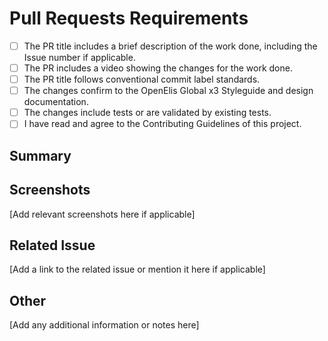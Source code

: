 # Pull Requests Requirements

- [ ] The PR title includes a brief description of the work done, including the
      Issue number if applicable.
- [ ] The PR includes a video showing the changes for the work done.
- [ ] The PR title follows conventional commit label standards.
- [ ] The changes confirm to the OpenElis Global x3 Styleguide and design
      documentation.
- [ ] The changes include tests or are validated by existing tests.
- [ ] I have read and agree to the Contributing Guidelines of this project.

## Summary

## Screenshots

[Add relevant screenshots here if applicable]

## Related Issue

[Add a link to the related issue or mention it here if applicable]

## Other

[Add any additional information or notes here]
